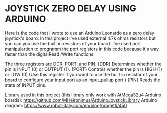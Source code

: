 # JOYSTICK ZERO DELAY USING ARDUINO 

Here is the code that I wrote to use an Arduino Leonardo as a zero delay joystick's board. 
In this project I've used external 4.7k ohms resistors but you can you use the built in resistors of your board.
I've used port manipulartion to programm the port registers in this code because it's way faster than the digitalRead /Write functions. 

The three registers are DDR, PORT, and PIN.
{DDR}  Determines whether the pin is INPUT (0) or OUTPUT (1).
{PORT} Controls whether the pin is HIGH (1) or LOW (0) (Use this register if you want to use the built in resistor of your board to configure your input port as an input_pullup port.)
{PIN}  Reads the state of INPUT pins.


Library used in this project (this library only work with AtMega32u4 Arduino boards): https://github.com/MHeironimus/ArduinoJoystickLibrary
Arduino diagram: https://www.robot-italy.com/en/blog/progetti/450

